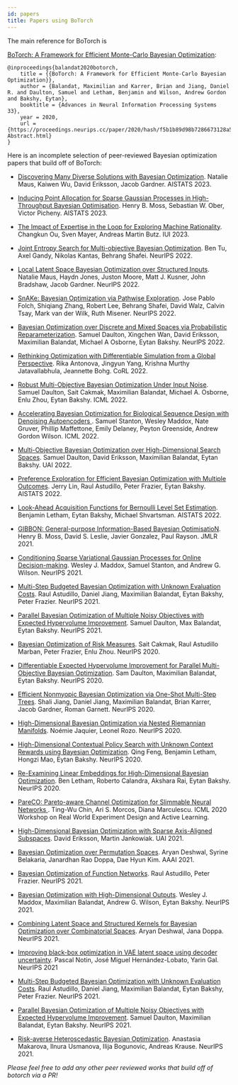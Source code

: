 ```yaml
---
id: papers
title: Papers using BoTorch
---
```


The main reference for BoTorch is

[BoTorch: A Framework for Efficient Monte-Carlo Bayesian Optimization](https://proceedings.neurips.cc/paper/2020/hash/f5b1b89d98b7286673128a5fb112cb9a-Abstract.html):

    @inproceedings{balandat2020botorch,
        title = {{BoTorch: A Framework for Efficient Monte-Carlo Bayesian Optimization}},
        author = {Balandat, Maximilian and Karrer, Brian and Jiang, Daniel R. and Daulton, Samuel and Letham, Benjamin and Wilson, Andrew Gordon and Bakshy, Eytan},
        booktitle = {Advances in Neural Information Processing Systems 33},
        year = 2020,
        url = {https://proceedings.neurips.cc/paper/2020/hash/f5b1b89d98b7286673128a5fb112cb9a-Abstract.html}
    }


Here is an incomplete selection of peer-reviewed Bayesian optimization papers that build off of BoTorch:

- [Discovering Many Diverse Solutions with Bayesian Optimization](https://arxiv.org/pdf/2210.10953.pdf). Natalie Maus, Kaiwen Wu, David Eriksson, Jacob Gardner. AISTATS 2023.

- [Inducing Point Allocation for Sparse Gaussian Processes in High-Throughput Bayesian Optimisation](https://arxiv.org/pdf/2301.10123.pdf). Henry B. Moss, Sebastian W. Ober, Victor Picheny. AISTATS 2023.

- [The Impact of Expertise in the Loop for Exploring Machine Rationality](https://arxiv.org/pdf/2302.05665.pdf). Changkun Ou, Sven Mayer, Andreas Martin Butz. IUI 2023.

- [Joint Entropy Search for Multi-objective Bayesian Optimization](https://arxiv.org/pdf/2210.02905.pdf). Ben Tu, Axel Gandy, Nikolas Kantas, Behrang Shafei. NeurIPS 2022.

- [Local Latent Space Bayesian Optimization over Structured Inputs](https://proceedings.neurips.cc/paper_files/paper/2022/hash/ded98d28f82342a39f371c013dfb3058-Abstract-Conference.html). Natalie Maus, Haydn Jones, Juston Moore, Matt J. Kusner, John Bradshaw, Jacob Gardner. NeurIPS 2022.

- [SnAKe: Bayesian Optimization via Pathwise Exploration](https://proceedings.neurips.cc/paper_files/paper/2022/hash/e4bab1843c8d5a69f5abfd0824593493-Abstract-Conference.html). Jose Pablo Folch, Shiqiang Zhang, Robert Lee, Behrang Shafei, David Walz, Calvin Tsay, Mark van der Wilk, Ruth Misener. NeurIPS 2022.

- [Bayesian Optimization over Discrete and Mixed Spaces via Probabilistic Reparameterization](https://arxiv.org/pdf/2210.10199.pdf). Samuel Daulton, Xingchen Wan, David Eriksson, Maximilian Balandat, Michael A Osborne, Eytan Bakshy. NeurIPS 2022.

- [Rethinking Optimization with Differentiable Simulation from a Global Perspective](https://proceedings.mlr.press/v205/antonova23a.html). Rika Antonova, Jingyun Yang, Krishna Murthy Jatavallabhula, Jeannette Bohg. CoRL 2022.

- [Robust Multi-Objective Bayesian Optimization Under Input Noise](https://arxiv.org/pdf/2202.07549.pdf). Samuel Daulton, Sait Cakmak, Maximilian Balandat, Michael A. Osborne, Enlu Zhou, Eytan Bakshy. ICML 2022.

- [Accelerating Bayesian Optimization for Biological Sequence Design with Denoising Autoencoders
](https://proceedings.mlr.press/v162/stanton22a.html). Samuel Stanton, Wesley Maddox, Nate Gruver, Phillip Maffettone, Emily Delaney, Peyton Greenside, Andrew Gordon Wilson. ICML 2022.

- [Multi-Objective Bayesian Optimization over High-Dimensional Search Spaces](https://arxiv.org/pdf/2109.10964.pdf).
Samuel Daulton, David Eriksson, Maximilian Balandat, Eytan Bakshy. UAI 2022.

- [Preference Exploration for Efficient Bayesian Optimization with Multiple Outcomes](https://arxiv.org/pdf/2203.11382.pdf).
Jerry Lin, Raul Astudillo, Peter Frazier, Eytan Bakshy. AISTATS 2022.

- [Look-Ahead Acquisition Functions for Bernoulli Level Set Estimation](https://arxiv.org/pdf/2203.09751.pdf).
Benjamin Letham, Eytan Bakshy, Michael Shvartsman. AISTATS 2022.

- [GIBBON: General-purpose Information-Based Bayesian OptimisatioN](https://jmlr.org/papers/volume22/21-0120/21-0120.pdf). Henry B. Moss, David S. Leslie, Javier Gonzalez, Paul Rayson. JMLR 2021.

- [Conditioning Sparse Variational Gaussian Processes
for Online Decision-making](https://proceedings.neurips.cc/paper/2021/file/325eaeac5bef34937cfdc1bd73034d17-Paper.pdf). Wesley J. Maddox, Samuel Stanton, and Andrew G. Wilson. NeurIPS 2021.

- [Multi-Step Budgeted Bayesian Optimization with Unknown Evaluation Costs](https://arxiv.org/pdf/2111.06537.pdf).
Raul Astudillo, Daniel Jiang, Maximilian Balandat, Eytan Bakshy, Peter Frazier. NeurIPS 2021.

- [Parallel Bayesian Optimization of Multiple Noisy Objectives with Expected Hypervolume Improvement](https://arxiv.org/pdf/2105.08195.pdf).
Samuel Daulton, Max Balandat, Eytan Bakshy. NeurIPS 2021.

- [Bayesian Optimization of Risk Measures](https://proceedings.neurips.cc/paper/2020/hash/e8f2779682fd11fa2067beffc27a9192-Abstract.html). Sait Cakmak, Raul Astudillo Marban, Peter Frazier, Enlu Zhou. NeurIPS 2020.

- [Differentiable Expected Hypervolume Improvement for Parallel Multi-Objective Bayesian Optimization](https://proceedings.neurips.cc/paper/2020/hash/6fec24eac8f18ed793f5eaad3dd7977c-Abstract.html). Sam Daulton, Maximilian Balandat, Eytan Bakshy. NeurIPS 2020.

- [Efficient Nonmyopic Bayesian Optimization via One-Shot Multi-Step Trees](https://proceedings.neurips.cc/paper/2020/hash/d1d5923fc822531bbfd9d87d4760914b-Abstract.html). Shali Jiang, Daniel Jiang, Maximilian Balandat, Brian Karrer, Jacob Gardner, Roman Garnett. NeurIPS 2020.

- [High-Dimensional Bayesian Optimization via Nested Riemannian Manifolds](https://proceedings.neurips.cc/paper/2020/hash/f05da679342107f92111ad9d65959cd3-Abstract.html). Noémie Jaquier, Leonel Rozo. NeurIPS 2020.

- [High-Dimensional Contextual Policy Search with Unknown Context Rewards using Bayesian Optimization](https://proceedings.neurips.cc/paper/2020/hash/faff959d885ec0ecf70741a846c34d1d-Abstract.html). Qing Feng, Benjamin Letham, Hongzi Mao, Eytan Bakshy. NeurIPS 2020.
- [Re-Examining Linear Embeddings for High-Dimensional Bayesian Optimization](https://proceedings.neurips.cc/paper/2020/hash/10fb6cfa4c990d2bad5ddef4f70e8ba2-Abstract.html). Ben Letham, Roberto Calandra, Akshara Rai, Eytan Bakshy. NeurIPS 2020.
- [PareCO: Pareto-aware Channel Optimization for Slimmable Neural Networks
](https://arxiv.org/abs/2007.11752). Ting-Wu Chin, Ari S. Morcos, Diana Marculescu. ICML 2020 Workshop on Real World Experiment Design and Active Learning.
- [High-Dimensional Bayesian Optimization with Sparse Axis-Aligned Subspaces](https://proceedings.mlr.press/v161/eriksson21a.html). David Eriksson, Martin Jankowiak. UAI 2021.
- [Bayesian Optimization over Permutation Spaces](https://arxiv.org/abs/2112.01049). Aryan Deshwal, Syrine Belakaria, Janardhan Rao Doppa, Dae Hyun Kim. AAAI 2021.
- [Bayesian Optimization of Function Networks](https://papers.nips.cc/paper/2021/hash/792c7b5aae4a79e78aaeda80516ae2ac-Abstract.html). Raul Astudillo, Peter Frazier. NeurIPS 2021.
- [Bayesian Optimization with High-Dimensional Outputs](https://papers.nips.cc/paper/2021/hash/a0d3973ad100ad83a64c304bb58677dd-Abstract.html). Wesley J. Maddox, Maximilian Balandat, Andrew G. Wilson, Eytan Bakshy. NeurIPS 2021.
- [Combining Latent Space and Structured Kernels for Bayesian Optimization over Combinatorial Spaces](https://papers.nips.cc/paper/2021/hash/44e76e99b5e194377e955b13fb12f630-Abstract.html). Aryan Deshwal, Jana Doppa. NeurIPS 2021.
- [Improving black-box optimization in VAE latent space using decoder uncertainty](https://papers.nips.cc/paper/2021/hash/06fe1c234519f6812fc4c1baae25d6af-Abstract.html). Pascal Notin, José Miguel Hernández-Lobato, Yarin Gal. NeurIPS 2021
- [Multi-Step Budgeted Bayesian Optimization with Unknown Evaluation Costs](https://papers.nips.cc/paper/2021/hash/a8ecbabae151abacba7dbde04f761c37-Abstract.html). Raul Astudillo, Daniel Jiang, Maximilian Balandat, Eytan Bakshy, Peter Frazier. NeurIPS 2021.
- [Parallel Bayesian Optimization of Multiple Noisy Objectives with Expected Hypervolume Improvement](https://papers.nips.cc/paper/2021/hash/11704817e347269b7254e744b5e22dac-Abstract.html). Samuel Daulton, Maximilian Balandat, Eytan Bakshy. NeurIPS 2021.
- [Risk-averse Heteroscedastic Bayesian Optimization](https://papers.nips.cc/paper/2021/hash/8f97d1d7e02158a83ceb2c14ff5372cd-Abstract.html). Anastasia Makarova, Ilnura Usmanova, Ilija Bogunovic, Andreas Krause. NeurIPS 2021.

*Please feel free to add any other peer reviewed works that build off of botorch via a PR!*
